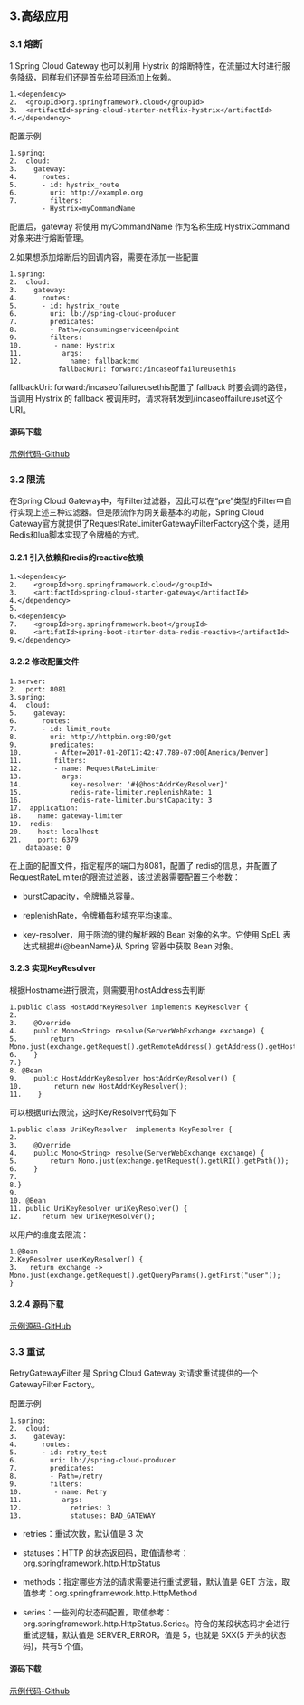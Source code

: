 ## 3.高级应用

### **3.1 熔断**

1.Spring Cloud Gateway 也可以利用 Hystrix 的熔断特性，在流量过大时进行服务降级，同样我们还是首先给项目添加上依赖。

```
1.<dependency>  
2.  <groupId>org.springframework.cloud</groupId>  
3.  <artifactId>spring-cloud-starter-netflix-hystrix</artifactId>  
4.</dependency>
```

配置示例

```
1.spring:  
2.  cloud:  
3.    gateway:  
4.      routes:  
5.      - id: hystrix_route  
6.        uri: http://example.org  
7.        filters:  
        - Hystrix=myCommandName
```

配置后，gateway 将使用 myCommandName 作为名称生成 HystrixCommand 对象来进行熔断管理。

2.如果想添加熔断后的回调内容，需要在添加一些配置

```
1.spring:  
2.  cloud:  
3.    gateway:  
4.      routes:  
5.      - id: hystrix_route  
6.        uri: lb://spring-cloud-producer  
7.        predicates:  
8.        - Path=/consumingserviceendpoint  
9.        filters:  
10.        - name: Hystrix  
11.          args:  
12.            name: fallbackcmd  
            fallbackUri: forward:/incaseoffailureusethis
```

fallbackUri: forward:/incaseoffailureusethis配置了 fallback 时要会调的路径，当调用 Hystrix 的 fallback 被调用时，请求将转发到/incaseoffailureuset这个 URI。

#### **源码下载**

[示例代码-Github](https://github.com/meteor1993/SpringCloudLearning/tree/master/chapter14)

### **3.2 限流**

在Spring Cloud Gateway中，有Filter过滤器，因此可以在“pre”类型的Filter中自行实现上述三种过滤器。但是限流作为网关最基本的功能，Spring Cloud Gateway官方就提供了RequestRateLimiterGatewayFilterFactory这个类，适用Redis和lua脚本实现了令牌桶的方式。

#### **3.2.1 引入依赖和redis的reactive依赖**

```
1.<dependency>  
2.    <groupId>org.springframework.cloud</groupId>  
3.    <artifactId>spring-cloud-starter-gateway</artifactId>  
4.</dependency>  
5.  
6.<dependency>  
7.    <groupId>org.springframework.boot</groupId>  
8.    <artifatId>spring-boot-starter-data-redis-reactive</artifactId>  
9.</dependency>
```

#### **3.2.2 修改配置文件**

```
1.server:  
2.  port: 8081  
3.spring:  
4.  cloud:  
5.    gateway:  
6.      routes:  
7.      - id: limit_route  
8.        uri: http://httpbin.org:80/get  
9.        predicates:  
10.        - After=2017-01-20T17:42:47.789-07:00[America/Denver]  
11.        filters:  
12.        - name: RequestRateLimiter  
13.          args:  
14.            key-resolver: '#{@hostAddrKeyResolver}'
15.            redis-rate-limiter.replenishRate: 1  
16.            redis-rate-limiter.burstCapacity: 3  
17.  application:  
18.    name: gateway-limiter  
19.  redis:  
20.    host: localhost  
21.    port: 6379  
    database: 0
```

在上面的配置文件，指定程序的端口为8081，配置了 redis的信息，并配置了RequestRateLimiter的限流过滤器，该过滤器需要配置三个参数：

* burstCapacity，令牌桶总容量。

* replenishRate，令牌桶每秒填充平均速率。

* key-resolver，用于限流的键的解析器的 Bean 对象的名字。它使用 SpEL 表达式根据\#{@beanName}从 Spring 容器中获取 Bean 对象。

#### **3.2.3 实现KeyResolver**

根据Hostname进行限流，则需要用hostAddress去判断

```
1.public class HostAddrKeyResolver implements KeyResolver {  
2.  
3.    @Override  
4.    public Mono<String> resolve(ServerWebExchange exchange) {  
5.        return Mono.just(exchange.getRequest().getRemoteAddress().getAddress().getHostAddress());  
6.    }   
7.}    
8. @Bean  
9.    public HostAddrKeyResolver hostAddrKeyResolver() {  
10.        return new HostAddrKeyResolver();  
11.    }
```

可以根据uri去限流，这时KeyResolver代码如下

```
1.public class UriKeyResolver  implements KeyResolver {  
2.  
3.    @Override  
4.    public Mono<String> resolve(ServerWebExchange exchange) {  
5.        return Mono.just(exchange.getRequest().getURI().getPath());  
6.    }  
7.  
8.}  
9.  
10. @Bean  
11. public UriKeyResolver uriKeyResolver() {  
12.     return new UriKeyResolver();
```

以用户的维度去限流：

```
1.@Bean  
2.KeyResolver userKeyResolver() {  
3.   return exchange -> Mono.just(exchange.getRequest().getQueryParams().getFirst("user"));  
}
```

#### **3.2.4 源码下载**

[示例源码-GitHub](https://github.com/forezp/SpringCloudLearning/tree/master/sc-f-gateway-limiter)

### **3.3 重试**

RetryGatewayFilter 是 Spring Cloud Gateway 对请求重试提供的一个 GatewayFilter Factory。

配置示例

```
1.spring:  
2.  cloud:  
3.    gateway:  
4.      routes:  
5.      - id: retry_test  
6.        uri: lb://spring-cloud-producer  
7.        predicates:  
8.        - Path=/retry  
9.        filters:  
10.        - name: Retry  
11.          args:  
12.            retries: 3  
13.            statuses: BAD_GATEWAY
```

* retries：重试次数，默认值是 3 次

* statuses：HTTP 的状态返回码，取值请参考：org.springframework.http.HttpStatus

* methods：指定哪些方法的请求需要进行重试逻辑，默认值是 GET 方法，取值参考：org.springframework.http.HttpMethod

* series：一些列的状态码配置，取值参考：org.springframework.http.HttpStatus.Series。符合的某段状态码才会进行重试逻辑，默认值是 SERVER\_ERROR，值是 5，也就是 5XX\(5 开头的状态码\)，共有5 个值。

#### **源码下载**

[示例代码-Github](https://github.com/meteor1993/SpringCloudLearning/tree/master/chapter14)

